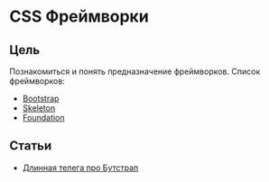 # CSS Фреймворки

## Цель
Познакомиться и понять предназначение фреймворков. Список фреймворков:
- [Bootstrap](http://getbootstrap.com/)
- [Skeleton](http://getskeleton.com/)
- [Foundation](http://foundation.zurb.com/)

## Статьи
- [Длинная телега про Бутстрап](https://gist.github.com/iAdramelk/d328b73c72cab92ef95f)
